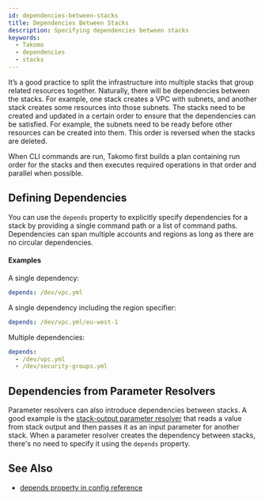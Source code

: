 ```yaml
---
id: dependencies-between-stacks
title: Dependencies Between Stacks
description: Specifying dependencies between stacks
keywords:
  - Takomo
  - dependencies
  - stacks
---
```


It’s a good practice to split the infrastructure into multiple stacks that group related resources together. Naturally, there will be dependencies between the stacks. For example, one stack creates a VPC with subnets, and another stack creates some resources into those subnets. The stacks need to be created and updated in a certain order to ensure that the dependencies can be satisfied. For example, the subnets need to be ready before other resources can be created into them. This order is reversed when the stacks are deleted.

When CLI commands are run, Takomo first builds a plan containing run order for the stacks and then executes required operations in that order and parallel when possible.  

## Defining Dependencies

You can use the `depends` property to explicitly specify dependencies for a stack by providing a single command path or a list of command paths. Dependencies can span multiple accounts and regions as long as there are no circular dependencies.

#### Examples

A single dependency:

```yaml
depends: /dev/vpc.yml
```

A single dependency including the region specifier:

```yaml
depends: /dev/vpc.yml/eu-west-1
```

Multiple dependencies:

```yaml
depends:
  - /dev/vpc.yml
  - /dev/security-groups.yml
```

## Dependencies from Parameter Resolvers

Parameter resolvers can also introduce dependencies between stacks. A good example is the [stack-output parameter resolver](/docs/stacks/parameter-resolvers#stack-output) that reads a value from stack output and then passes it as an input parameter for another stack. When a parameter resolver creates the dependency between stacks, there's no need to specify it using the `depends` property.

## See Also

- [depends property in config reference](/docs/config-reference/stacks#depends)